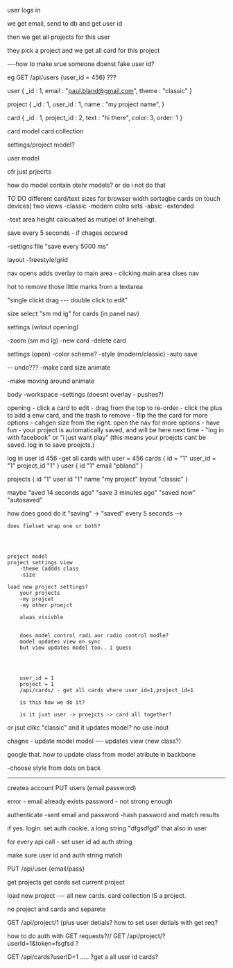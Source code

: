 user logs in

we get email, send to db and get user id

then we get all projects for this user

they pick a project and we get all card for this project


---how to make srue someone doenst fake user id? 


eg GET /api/users {user_id = 456}
???


user {
	_id : 1,
	email : "paul.bland@gmail.com",
	theme : "classic"
}

project {
	_id : 1,
	user_id : 1,
	name : "my project name",
}

card {
	_id : 1,
	project_id : 2,
	text : "hi there",
	color: 3,
	order: 1
}



card model
card collection

settings/project model?

user model


ofr just prjecrts


how do model contain otehr models? or do i not do that




TO DO
different card/text sizes for browser width 
sortagbe cards on touch devices]
two views
-classic
-modern
colro sets
-absic
-extended

-text area height calcualted as mutipel of lineheihgt.

save every 5 seconds - if chages occured

-settigns file "save every 5000 ms"

layout
	-freestyle/grid 


nav opens adds overlay to main area - clicking main area clses nav

hot to remove those little marks from a textarea

"single clickt drag --- double click to edit"

size select "sm md lg" for cards (in panel nav)


settings (witout opening)

-zoom (sm  md lg)
-new card
-delete card


settings (open)
-color scheme?
-style (modern/classic)
-auto save


-- undo???
-make card size animate

-make moving around animate


body
	-workspace
	-settings (doesnt overlay - pushes?)



opening
	- click a card to edit
	- drag from the top to re-order
	- click the plus to add a enw card, and the trash to remove
	- flip the the card for more options
	- cahgen size from the right. open the nav for more options
	- have fun
	- your project is automatically saved, and will be here next time
	- "log in with facebook" or "i just want play" (this means your proejcts cant be saved. log in to save proejcts.)



log in
user id 456
-get all cards with user = 456 
cards {
	id = "1"
	user_id = "1"
	project_id "1"
}
user {
	id "1"
	email "pbland"
}

projects {
	id "1"
	user id "1"
	name "my project"
	layout "classic"
}



maybe "aved 14 seconds ago"
"save 3 minutes ago" "saved now"
"autosaved"

how does good do it
"saving" -> "saved" every 5 seconds
-->




	does fielset wrap one or both?
 

	

	project model
	project settings view
		-theme (addds class
		-size

	load new project settings?
		your projects
		-my projcet
		-my other proejct 

		alwas visivble


		does model control radi aor radio control modle?
		model updates view on sync
		but view updates model too.. i guess




		user_id = 1
		project = 1
		/api/cards/ - get all cards where user_id=1,project_id=1

		is this how we do it?

		is it just user -> proejcts -> card all together?







or jsut clikc "classic" and it updates model?
no use inout

chagne - update model
model --- updates view (new class?) 



google that. how to update class from model atribute in backbone


-choose style from dots on back




------

 createa account
 	PUT users (email password)

 error - email already exists
 password - not strong enough


 authenticate
 	-sent email and password
 	-hash password and match results

 if yes. login. 
 set auth cookie. a long string "dfgsdfgd"
 that also in user

 for every api call - set user id ad auth string

 make sure user id and auth string match


PUT /api/user {email/pass}

get projects
get cards
set current project

load new project --- all new cards.
card collection IS a project.

no
project and cards and separete

GET /api/project/1  (plus user detials? how to set user detials with get req?


how to do auth with GET requests?//
GET /api/project/?userId=1&token=fsgfsd ?

GET /api/cards?userID=1 ..... ?get a all user id cards?





	
